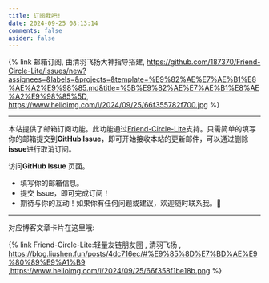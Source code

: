```yaml
---
title: 订阅我吧!
date: 2024-09-25 08:13:14
comments: false
asider: false
---
```



{% link 邮箱订阅, 由清羽飞扬大神指导搭建, https://github.com/187370/Friend-Circle-Lite/issues/new?assignees=&labels=&projects=&template=%E9%82%AE%E7%AE%B1%E8%AE%A2%E9%98%85.md&title=%5B%E9%82%AE%E7%AE%B1%E8%AE%A2%E9%98%85%5D, https://www.helloimg.com/i/2024/09/25/66f355782f700.jpg %}

---

本站提供了邮箱订阅功能。此功能通过[Friend-Circle-Lite](https://github.com/willow-god/Friend-Circle-Lite)支持。只需简单的填写你的邮箱提交到**GitHub Issue**，即可开始接收本站的更新邮件，可以通过删除**issue**进行取消订阅。

访问**GitHub Issue** 页面。

- 填写你的邮箱信息。
- 提交 Issue，即可完成订阅！
- 期待与你的互动！如果你有任何问题或建议，欢迎随时联系我。🌟

---

对应博客文章卡片在这里哦:

{% link Friend-Circle-Lite:轻量友链朋友圈 , 清羽飞扬 , https://blog.liushen.fun/posts/4dc716ec/#%E9%85%8D%E7%BD%AE%E9%80%89%E9%A1%B9 ,https://www.helloimg.com/i/2024/09/25/66f358f1be18b.png  %}
